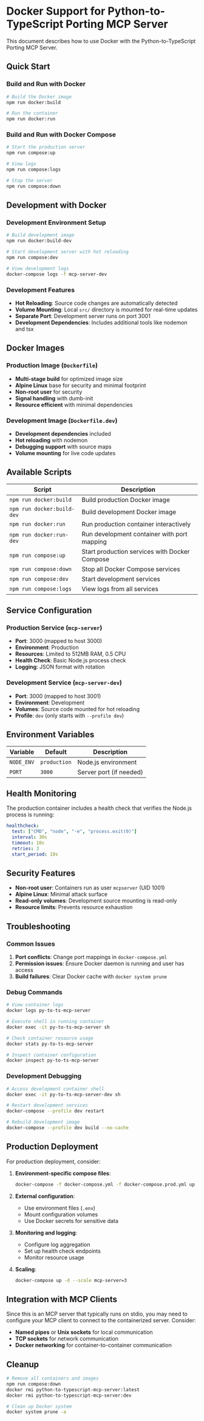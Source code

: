 # Docker Support for Python-to-TypeScript Porting MCP Server

This document describes how to use Docker with the Python-to-TypeScript Porting MCP Server.

## Quick Start

### Build and Run with Docker

```bash
# Build the Docker image
npm run docker:build

# Run the container
npm run docker:run
```

### Build and Run with Docker Compose

```bash
# Start the production server
npm run compose:up

# View logs
npm run compose:logs

# Stop the server
npm run compose:down
```

## Development with Docker

### Development Environment Setup

```bash
# Build development image
npm run docker:build-dev

# Start development server with hot reloading
npm run compose:dev

# View development logs
docker-compose logs -f mcp-server-dev
```

### Development Features

- **Hot Reloading**: Source code changes are automatically detected
- **Volume Mounting**: Local `src/` directory is mounted for real-time updates
- **Separate Port**: Development server runs on port 3001
- **Development Dependencies**: Includes additional tools like nodemon and tsx

## Docker Images

### Production Image (`Dockerfile`)

- **Multi-stage build** for optimized image size
- **Alpine Linux** base for security and minimal footprint
- **Non-root user** for security
- **Signal handling** with dumb-init
- **Resource efficient** with minimal dependencies

### Development Image (`Dockerfile.dev`)

- **Development dependencies** included
- **Hot reloading** with nodemon
- **Debugging support** with source maps
- **Volume mounting** for live code updates

## Available Scripts

| Script | Description |
|--------|-------------|
| `npm run docker:build` | Build production Docker image |
| `npm run docker:build-dev` | Build development Docker image |
| `npm run docker:run` | Run production container interactively |
| `npm run docker:run-dev` | Run development container with port mapping |
| `npm run compose:up` | Start production services with Docker Compose |
| `npm run compose:down` | Stop all Docker Compose services |
| `npm run compose:dev` | Start development services |
| `npm run compose:logs` | View logs from all services |

## Service Configuration

### Production Service (`mcp-server`)

- **Port**: 3000 (mapped to host 3000)
- **Environment**: Production
- **Resources**: Limited to 512MB RAM, 0.5 CPU
- **Health Check**: Basic Node.js process check
- **Logging**: JSON format with rotation

### Development Service (`mcp-server-dev`)

- **Port**: 3000 (mapped to host 3001)
- **Environment**: Development
- **Volumes**: Source code mounted for hot reloading
- **Profile**: `dev` (only starts with `--profile dev`)

## Environment Variables

| Variable | Default | Description |
|----------|---------|-------------|
| `NODE_ENV` | `production` | Node.js environment |
| `PORT` | `3000` | Server port (if needed) |

## Health Monitoring

The production container includes a health check that verifies the Node.js process is running:

```yaml
healthcheck:
  test: ["CMD", "node", "-e", "process.exit(0)"]
  interval: 30s
  timeout: 10s
  retries: 3
  start_period: 10s
```

## Security Features

- **Non-root user**: Containers run as user `mcpserver` (UID 1001)
- **Alpine Linux**: Minimal attack surface
- **Read-only volumes**: Development source mounting is read-only
- **Resource limits**: Prevents resource exhaustion

## Troubleshooting

### Common Issues

1. **Port conflicts**: Change port mappings in `docker-compose.yml`
2. **Permission issues**: Ensure Docker daemon is running and user has access
3. **Build failures**: Clear Docker cache with `docker system prune`

### Debug Commands

```bash
# View container logs
docker logs py-to-ts-mcp-server

# Execute shell in running container
docker exec -it py-to-ts-mcp-server sh

# Check container resource usage
docker stats py-to-ts-mcp-server

# Inspect container configuration
docker inspect py-to-ts-mcp-server
```

### Development Debugging

```bash
# Access development container shell
docker exec -it py-to-ts-mcp-server-dev sh

# Restart development services
docker-compose --profile dev restart

# Rebuild development image
docker-compose --profile dev build --no-cache
```

## Production Deployment

For production deployment, consider:

1. **Environment-specific compose files**:
   ```bash
   docker-compose -f docker-compose.yml -f docker-compose.prod.yml up -d
   ```

2. **External configuration**:
   - Use environment files (`.env`)
   - Mount configuration volumes
   - Use Docker secrets for sensitive data

3. **Monitoring and logging**:
   - Configure log aggregation
   - Set up health check endpoints
   - Monitor resource usage

4. **Scaling**:
   ```bash
   docker-compose up -d --scale mcp-server=3
   ```

## Integration with MCP Clients

Since this is an MCP server that typically runs on stdio, you may need to configure your MCP client to connect to the containerized server. Consider:

- **Named pipes** or **Unix sockets** for local communication
- **TCP sockets** for network communication
- **Docker networking** for container-to-container communication

## Cleanup

```bash
# Remove all containers and images
npm run compose:down
docker rmi python-to-typescript-mcp-server:latest
docker rmi python-to-typescript-mcp-server:dev

# Clean up Docker system
docker system prune -a
``` 